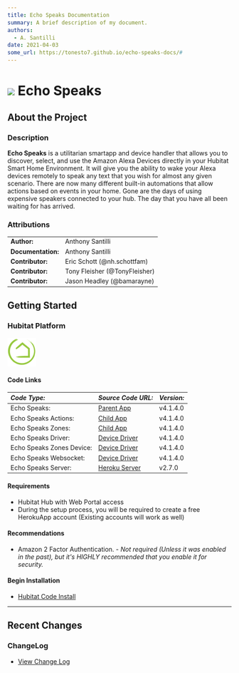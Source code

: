 ```yaml
---
title: Echo Speaks Documentation
summary: A brief description of my document.
authors:
  - A. Santilli
date: 2021-04-03
some_url: https://tonesto7.github.io/echo-speaks-docs/#
---
```


<h3 style="font-size: 30px;"><img style="vertical-align: middle;" src="img/EchoSpeaks.png"></img> Echo Speaks</h3>

## <h2 class="doc-head">About the Project</h2>

### <h3 class="doc-head">Description</h3>

 **Echo Speaks** is a utilitarian smartapp and device handler that allows you to discover, select, and use the Amazon Alexa Devices directly in your Hubitat Smart Home Environment. It will give you the ability to wake your Alexa devices remotely to speak any text that you wish for almost any given scenario. There are now many different built-in automations that allow actions based on events in your home. Gone are the days of using expensive speakers connected to your hub. The day that you have all been waiting for has arrived.

### <h3 class="doc-head">Attributions</h3>

|                    |                                    |
| :----------------- | ---------------------------------- |
| **Author:**        | Anthony Santilli                   |
| **Documentation:** | Anthony Santilli                   |
| **Contributor:**   | Eric Schott (@nh.schottfam)        |
| **Contributor:**   | Tony Fleisher (@TonyFleisher)      |
| **Contributor:**   | Jason Headley (@bamarayne)         |

## <h2 class="doc-head">Getting Started</h2>

### <h3 class="doc-head">Hubitat Platform</h3>

![](./img/he_logo_64.png)

#### <h4 class="doc-head">Code Links</h4>

| **_Code Type:_**                      | **_Source Code URL:_**                                                                                                                           | **_Version:_** |
| :------------------------------------ | ------------------------------------------------------------------------------------------------------------------------------------------------ | -------------  |
| Echo Speaks:                          | [Parent App](https://raw.githubusercontent.com/tonesto7/echo-speaks/master/apps/echo-speaks.groovy)                                              | v4.1.4.0       |
| Echo Speaks Actions:                  | [Child App](https://raw.githubusercontent.com/tonesto7/echo-speaks/master/apps/echo-speaks-actions.groovy)                                       | v4.1.4.0       |
| Echo Speaks Zones:                    | [Child App](https://raw.githubusercontent.com/tonesto7/echo-speaks/master/apps/echo-speaks-zones.groovy)                                         | v4.1.4.0       |
| Echo Speaks Driver:                   | [Device Driver](https://raw.githubusercontent.com/tonesto7/echo-speaks/master/drivers/echo-speaks-device.groovy)                                 | v4.1.4.0       |
| Echo Speaks Zones Device:             | [Device Driver](https://raw.githubusercontent.com/tonesto7/echo-speaks/master/drivers/echo-speaks-zone-device.groovy)                            | v4.1.4.0       |
| Echo Speaks Websocket:                | [Device Driver](https://raw.githubusercontent.com/tonesto7/echo-speaks/master/drivers/echo-speaks-ws.groovy)                                     | v4.1.4.0       |
| Echo Speaks Server:                   | [Heroku Server](https://github.com/tonesto7/echo-speaks-server)                                                                                  | v2.7.0         |

#### <h4 class="doc-head">Requirements</h4>

- Hubitat Hub with Web Portal access
- During the setup process, you will be required to create a free HerokuApp account (Existing accounts will work as well)

#### <h4 class="doc-head">Recommendations</h4>

- Amazon 2 Factor Authentication. - _Not required (Unless it was enabled in the past), but it's HIGHLY recommended that you enable it for security._

#### <h4 class="doc-head">Begin Installation</h4>

- [Hubitat Code Install](/echo-speaks-docs/installation/types)

---

## <h2 class="doc-head">Recent Changes</h2>

### <h3 class="doc-head">ChangeLog</h3>

- [View Change Log](https://raw.githubusercontent.com/tonesto7/echo-speaks/master/CHANGELOG.md)
